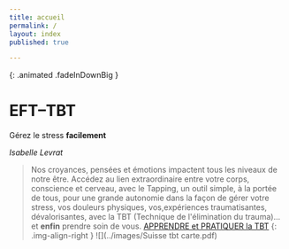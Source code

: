 ```yaml
---
title: accueil
permalink: /
layout: index
published: true

---
```


{: .animated .fadeInDownBig }
# EFT–TBT

Gérez le stress **facilement**

*Isabelle Levrat*

> Nos croyances, pensées et émotions impactent tous les niveaux de notre être. Accédez au lien extraordinaire entre votre corps, conscience et cerveau, avec le Tapping, un outil simple, à la portée de tous, pour une grande autonomie dans la façon de gérer votre stress, vos douleurs physiques, vos,expériences traumatisantes, dévalorisantes, avec la TBT (Technique de l'élimination du trauma)... et **enfin** prendre soin de vous.
[APPRENDRE et PRATIQUER la TBT](../apprendre-et-pratiquer-la-tbt/)
{: .img-align-right }
![](../images/Suisse tbt carte.pdf)

